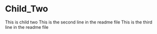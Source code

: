 # Child_Two
This is child two
This is the second line in the readme file
This is the third line in the readme file
